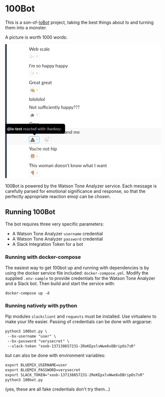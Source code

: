 # 100Bot

This is a son-of-[IoBot](https://github.com/adahn6/Io) project, taking the best
things about Io and turning them into a monster.

A picture is worth 1000 words:

![Screenshot of example conversation](example.png)

100Bot is powered by the Watson Tone Analyzer service. Each message is carefully
parsed for emotional significance and response, so that the perfectly
appropriate reaction emoji can be chosen.

## Running 100Bot

The bot requires three very specific parameters:
 - A Watson Tone Analyzer `username` credential
 - A Watson Tone Analyzer `password` credential
 - A Slack Integration Token for a bot

### Running with docker-compose

The easiest way to get 100bot up and running with dependencies is by using the docker service file included: `docker-compose.yml`. Modify the supplied `.env-sample` to provide credentials for the Watson Tone Analyzer and a Slack bot. Then build and start the service with:

```shell
docker-compose up -d
```


### Running natively with python

Pip modules `slackclient` and `requests` must be installed. Use virtualenv to make your life easier. Passing of credentials can be done with argparse:

```shell
python3 100bot.py \
 --bx-username "user" \
 --bx-password "verysecret" \
 --slack-token "xoob-137138657231-2ReKEpxlvWwe6vDBripOs7sR"

```

but can also be done with environment variables:

```shell
export BLUEMIX_USERNAME=user
export BLUEMIX_PASSWORD=verysecret
export SLACK_TOKEN="xoob-137138657231-2ReKEpxlvWwe6vDBripOs7sR"
python3 100bot.py

```

(yes, these are all fake credentials don't try them...)